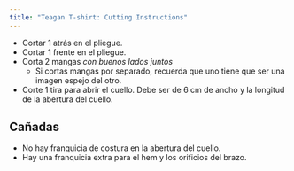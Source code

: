 ```yaml
---
title: "Teagan T-shirt: Cutting Instructions"
---
```


- Cortar 1 atrás en el pliegue.
- Cortar 1 frente en el pliegue.
- Corta 2 mangas _con buenos lados juntos_
  - Si cortas mangas por separado, recuerda que uno tiene que ser una imagen espejo del otro.
- Corte 1 tira para abrir el cuello. Debe ser de 6 cm de ancho y la longitud de la abertura del cuello.

## Cañadas

- No hay franquicia de costura en la abertura del cuello.
- Hay una franquicia extra para el hem y los orificios del brazo.
